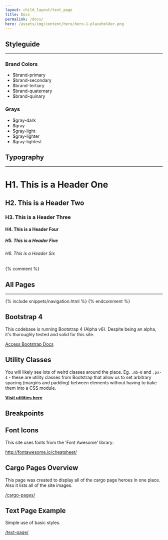 ```yaml
---
layout: child_layout/text_page
title: Docs
permalink: /docs/
hero: /assets/img/content/hero/hero-1-placeholder.png
---
```


## Styleguide
---

### Brand Colors

<ul class="block-grid-xs-2 block-grid-md-3 block-grid-lg-5">
	<li>
		<div class="styleguide-color-swatch is-brand-primary">
			<div class="styleguide-color-swatch-header">
				$brand-primary
			</div>
		</div>
	</li>
	<li>
		<div class="styleguide-color-swatch is-brand-secondary">
			<div class="styleguide-color-swatch-header">
				$brand-secondary
			</div>
		</div>
	</li>
	<li>
		<div class="styleguide-color-swatch is-brand-tertiary">
			<div class="styleguide-color-swatch-header">
				$brand-tertiary
			</div>
		</div>
	</li>
	<li>
		<div class="styleguide-color-swatch is-brand-quaternary">
			<div class="styleguide-color-swatch-header">
				$brand-quaternary
			</div>
		</div>
	</li>
	<li>
		<div class="styleguide-color-swatch is-brand-quinary">
			<div class="styleguide-color-swatch-header">
				$brand-quinary
			</div>
		</div>
	</li>
</ul>

### Grays

<ul class="block-grid-md-3 block-grid-lg-5">
	<li>
		<div class="styleguide-color-swatch is-gray-dark">
			<div class="styleguide-color-swatch-header">
				$gray-dark
			</div>
		</div>
	</li>
	<li>
		<div class="styleguide-color-swatch is-gray">
			<div class="styleguide-color-swatch-header">
				$gray
			</div>
		</div>
	</li>
	<li>
		<div class="styleguide-color-swatch is-gray-light">
			<div class="styleguide-color-swatch-header">
				$gray-light
			</div>
		</div>
	</li>
	<li>
		<div class="styleguide-color-swatch is-gray-lighter">
			<div class="styleguide-color-swatch-header">
				$gray-lighter
			</div>
		</div>
	</li>
	<li>
		<div class="styleguide-color-swatch is-gray-lightest">
			<div class="styleguide-color-swatch-header">
				$gray-lightest
			</div>
		</div>
	</li>
</ul>

<div class="spacer mb-4"></div>

## Typography
---

# H1. This is a Header One
## H2. This is a Header Two
### H3. This is a Header Three
#### H4. This is a Header Four
##### H5. This is a Header Five
###### H6. This is a Header Six

{% comment %}
## All Pages

---

{% include snippets/navigation.html %}
{% endcomment %}

<div class="spacer mb-4"></div>

## Bootstrap 4

This codebase is running Bootstrap 4 (Alpha v6). Despite being an alpha, it's thoroughly tested and solid for this site.

<p><a class="btn btn-warning btn-text" href="http://v4-alpha.getbootstrap.com/getting-started/introduction/" target="_blank">Access Bootstrap Docs <i class="fa fa-angle-right"></i></a></p>

<div class="spacer mb-4"></div>

## Utility Classes

You will likely see lots of weird classes around the place. Eg. <code>.mb-0</code> and <code>.px-4</code> - these are utility classes from Bootstrap that allow us to set arbitrary spacing (margins and padding) between elements without having to bake them into a CSS module.

<b><a href="http://v4-alpha.getbootstrap.com/utilities/spacing/" target="_blank">Visit utilities here</a></b>

<div class="spacer mb-4"></div>

## Breakpoints

<div data-js="lv-responsive-table"></div>

<div class="spacer mb-4"></div>

## Font Icons

This site uses fonts from the 'Font Awesome' library:

<p><a href="http://fontawesome.io/cheatsheet/">http://fontawesome.io/cheatsheet/</a></p>

<div class="spacer mb-4"></div>

## Cargo Pages Overview

This page was created to display all of the cargo page heroes in one place. Also it lists all of the site images.

<p><a href="/cargo-pages/">/cargo-pages/</a></p>

<div class="spacer mb-4"></div>

## Text Page Example

Simple use of basic styles.

<p><a href="/text-page/">/text-page/</a></p>
